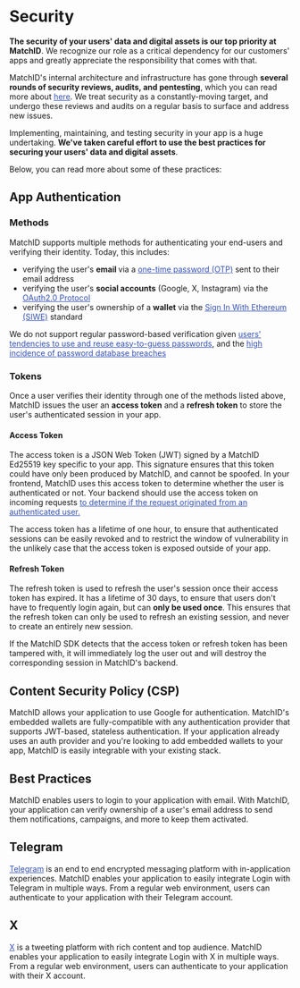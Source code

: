 # Security

<!-- Toastify Container -->
<div id="toast-container" style="position: fixed; top: 20px; left: 50%; transform: translateX(-50%); z-index: 1000; display: none;"></div>

<b>The security of your users' data and digital assets is our top priority at MatchID</b>. We recognize our role as a critical dependency for our customers' apps and greatly appreciate the responsibility that comes with that.

MatchID's internal architecture and infrastructure has gone through <b>several rounds of security reviews, audits, and pentesting</b>, which you can read more about <a href="/security/#third-party-reviews" style="color: #3451b2; text-decoration: underline;">here</a>. We treat security as a constantly-moving target, and undergo these reviews and audits on a regular basis to surface and address new issues.

Implementing, maintaining, and testing security in your app is a huge undertaking. <b>We've taken careful effort to use the best practices for securing your users' data and digital assets</b>.

Below, you can read more about some of these practices:

## App Authentication

### Methods

MatchID supports multiple methods for authenticating your end-users and verifying their identity. Today, this includes:

- verifying the user's <b>email </b> via a <a href="https://en.wikipedia.org/wiki/One-time_password" style="color: #3451b2; text-decoration: underline;">one-time password (OTP)</a> sent to their email address
- verifying the user's <b>social accounts</b> (Google, X, Instagram) via the <a href="https://oauth.net/2/" style="color: #3451b2; text-decoration: underline;">OAuth2.0 Protocol</a>
- verifying the user's ownership of a <b>wallet</b> via the <a href="https://eips.ethereum.org/EIPS/eip-4361" style="color: #3451b2; text-decoration: underline;">Sign In With Ethereum (SIWE)</a> standard

We do not support regular password-based verification given <a href="https://blog.lastpass.com/2021/09/breaking-the-cycle-of-password-reuse/" style="color: #3451b2; text-decoration: underline;">users' tendencies to use and reuse easy-to-guess passwords</a>, and the <a href="https://haveibeenpwned.com/" style="color: #3451b2; text-decoration: underline;">high incidence of password database breaches</a>

### Tokens

Once a user verifies their identity through one of the methods listed above, MatchID issues the user an <b>access token</b> and a <b>refresh token</b> to store the user's authenticated session in your app.

#### Access Token

The access token is a JSON Web Token (JWT) signed by a MatchID Ed25519 key specific to your app. This signature ensures that this token could have only been produced by MatchID, and cannot be spoofed. In your frontend, MatchID uses this access token to determine whether the user is authenticated or not. Your backend should use the access token on incoming requests <a href="#" style="color: #3451b2; text-decoration: underline;" onclick="showCustomToast()">to determine if the request originated from an authenticated user.</a>

The access token has a lifetime of one hour, to ensure that authenticated sessions can be easily revoked and to restrict the window of vulnerability in the unlikely case that the access token is exposed outside of your app.

#### Refresh Token

The refresh token is used to refresh the user's session once their access token has expired. It has a lifetime of 30 days, to ensure that users don't have to frequently login again, but can <b>only be used once</b>. This ensures that the refresh token can only be used to refresh an existing session, and never to create an entirely new session.

If the MatchID SDK detects that the access token or refresh token has been tampered with, it will immediately log the user out and will destroy the corresponding session in MatchID's backend.

## Content Security Policy (CSP)

MatchID allows your application to use Google for authentication. MatchID's embedded wallets are fully-compatible with any authentication provider that supports JWT-based, stateless authentication. If your application already uses an auth provider and you're looking to add embedded wallets to your app, MatchID is easily integrable with your existing stack.

## Best Practices

MatchID enables users to login to your application with email. With MatchID, your application can verify ownership of a user's email address to send them notifications, campaigns, and more to keep them activated.

## Telegram
<a href="https://telegram.org/" style="color: #3451b2; text-decoration: underline;">Telegram</a> is an end to end encrypted messaging platform with in-application experiences. MatchID enables your application to easily integrate Login with Telegram in multiple ways. From a regular web environment, users can authenticate to your application with their Telegram account.

## X
<a href="https://x.com/" style="color: #3451b2; text-decoration: underline;">X</a> is a tweeting platform with rich content and top audience. MatchID enables your application to easily integrate Login with X in multiple ways. From a regular web environment, users can authenticate to your application with their X account.

